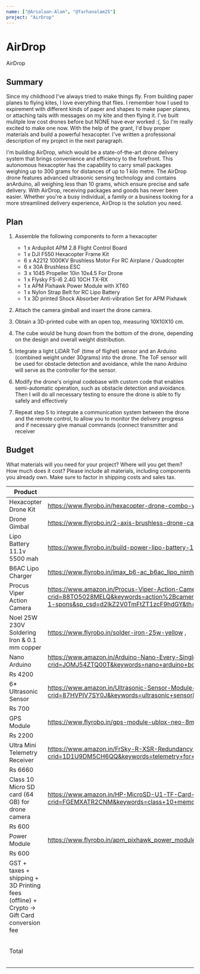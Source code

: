 ```yaml
---
name: ["@Arsalaan-Alam", "@farhanalam25"]
project: "AirDrop"
---
```


# AirDrop
AirDrop

## Summary
Since my childhood I've always tried to make things fly. From building paper planes to flying kites, I love everything that flies. I remember how I used to expirement with different kinds of paper and shapes to make paper planes, or attaching tails with messages on my kite and then flying it. I've built mulitple low cost drones before but NONE have ever worked :(, So I'm really excited to make one now. With the help of the grant, I'd buy proper materials and build a powerful hexacopter. I've written a professional description of my project in the next paragraph. 


I'm building AirDrop, which would be a state-of-the-art drone delivery system that brings convenience and efficiency to the forefront. This autonomous hexacopter has the capability to carry small packages weighing up to 300 grams for distances of up to 1 kilo metre. The AirDrop drone features advanced ultrasonic sensing technology and contains anArduino, all weighing less than 10 grams, which ensure precise and safe delivery. With AirDrop, receiving packages and goods has never been easier. Whether you're a busy individual, a family or a business looking for a more streamlined delivery experience, AirDrop is the solution you need.

## Plan

1. Assemble the following components to form a hexacopter 

   - 1 x Ardupilot APM 2.8 Flight Control Board
   - 1 x DJI F550 Hexacopter Frame Kit
   - 6 x A2212 1000KV Brushless Motor For RC Airplane / Quadcopter
   - 6 x 30A Brushless ESC
   - 3 x 1045 Propeller 10in 10x4.5 For Drone
   - 1 x Flysky FS-i6 2.4G 10CH TX-RX
   - 1 x APM Pixhawk Power Module with XT60
   - 1 x Nylon Strap Belt for RC Lipo Battery
   - 1 x 3D printed Shock Absorber Anti-vibration Set for APM Pixhawk

   
2. Attach the camera gimball and insert the drone camera.
3. Obtain a 3D-printed cube with an open top, measuring 10X10X10 cm. 
4. The cube would be hung down from the bottom of the drone, depending on the design and overall weight distribution.
5. Integrate a light LiDAR ToF (time of flighet) sensor  and an Arduino (combined weight under 30grams) into the drone. The ToF sensor will be used for obstacle detection and avoidance, while the nano Arduino will serve as the controller for the sensor.
6. Modify the drone's original codebase with custom code that enables semi-automatic operation, such as obstacle detection and avoidance. Then I will do all necessary testing to ensure the drone is able to fly safely and effectively
7. Repeat step 5 to integrate a communication system between the drone and the remote control, to allow you to monitor the delivery progress and if necessary give manual commands (connect transmitter and receiver

## Budget

What materials will you need for your project? Where will you get them? How much does it cost? Please include all materials, including components you already own. Make sure to factor in shipping costs and sales tax.

| Product         | Supplier/Link                         | Cost   |
| --------------- | ------------------------------------- | ------ |
| Hexacopter Drone Kit | https://www.flyrobo.in/hexacopter-drone-combo-with-apm | Rs 21,000 |
| Drone Gimbal  | https://www.flyrobo.in/2-axis-brushless-drone-camera-gimbal-with-controller| Rs 4200 |
| Lipo Battery 11.1v 5500 mah | https://www.flyrobo.in/build-power-lipo-battery-11.1v-5500mah-3s-30c | Rs 4000 |
| B6AC Lipo Charger |https://www.flyrobo.in/imax_b6-ac_b6ac_lipo_nimh_3s_rc | Rs 2800 |
|Procus Viper Action Camera| https://www.amazon.in/Procus-Viper-Action-Camera-Waterproof/dp/B07X25MNXF/ref=sr_1_1_sspa?crid=88TO5028MELQ&keywords=action%2Bcamera%2Bfor%2Bdrone&qid=1673522451&sprefix=action%2Bcamera%2Bfor%2Bdrone%2Caps%2C270&sr=8-1-spons&sp_csd=d2lkZ2V0TmFtZT1zcF9hdGY&th=1 | Rs 5200|
| Noel 25W 230V Soldering Iron & 0.1 mm copper |https://www.flyrobo.in/solder-iron-25w-yellow ,| Rs 300 |
| Nano Arduino | https://www.amazon.in/Arduino-Nano-Every-Single-Board/dp/B07VX7MX27/ref=sr_1_5?crid=JOMJ54ZTQ00T&keywords=nano+arduino+board&qid=1673897225&sprefix=nano+arduino%2Caps%2C249&sr=8-5
 | Rs 4200|
| 6* Ultrasonic Sensor| https://www.amazon.in/Ultrasonic-Sensor-Module-HC-SR-04-Robokart/dp/B00ZNB01HI/ref=sr_1_14?crid=87HVPIV7SY0J&keywords=ultrasonic+sensor&qid=1673897260&sprefix=ultrasonic+s%2Caps%2C469&sr=8-14
 | Rs 700 |
| GPS Module|https://www.flyrobo.in/gps-module-ublox-neo-8m-with-electronic-compass-apm-pixhawk?tracking=5b853f18ae9a2
| Rs 2200|
| Ultra Mini Telemetry Receiver |https://www.amazon.in/FrSky-R-XSR-Redundancy-Telemetry-Receiver/dp/B074QHJRBC/ref=sr_1_5?crid=1D1U9DM5CH6QQ&keywords=telemetry+for+drone&qid=1673897030&sprefix=telemetry+for%2Caps%2C559&sr=8-5#customerReviews
| Rs 6660 |
| Class 10 Micro SD card (64 GB) for drone camera| https://www.amazon.in/HP-MicroSD-U1-TF-Card-64GB/dp/B07DJGB43S/ref=sr_1_5?crid=FGEMXATR2CNM&keywords=class+10+memory+card&qid=1673897344&sprefix=class+10+memory%2Caps%2C383&sr=8-5
| Rs 600 |
| Power Module| https://www.flyrobo.in/apm_pixhawk_power_module_with_xt60
| Rs 600 |
| GST + taxes + shipping + 3D Printing fees (offline) + Crypto -> Gift Card conversion fee |          | Rs 8000 |
| Total |           | Rs 60460 or $745 |
